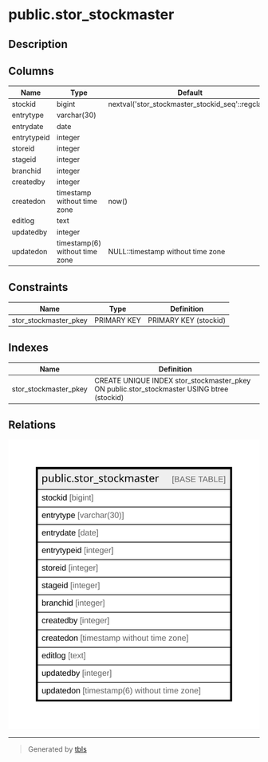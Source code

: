 # public.stor_stockmaster

## Description

## Columns

| Name | Type | Default | Nullable | Children | Parents | Comment |
| ---- | ---- | ------- | -------- | -------- | ------- | ------- |
| stockid | bigint | nextval('stor_stockmaster_stockid_seq'::regclass) | false |  |  |  |
| entrytype | varchar(30) |  | true |  |  |  |
| entrydate | date |  | true |  |  |  |
| entrytypeid | integer |  | true |  |  |  |
| storeid | integer |  | true |  |  |  |
| stageid | integer |  | true |  |  |  |
| branchid | integer |  | true |  |  |  |
| createdby | integer |  | true |  |  |  |
| createdon | timestamp without time zone | now() | true |  |  |  |
| editlog | text |  | true |  |  |  |
| updatedby | integer |  | true |  |  |  |
| updatedon | timestamp(6) without time zone | NULL::timestamp without time zone | true |  |  |  |

## Constraints

| Name | Type | Definition |
| ---- | ---- | ---------- |
| stor_stockmaster_pkey | PRIMARY KEY | PRIMARY KEY (stockid) |

## Indexes

| Name | Definition |
| ---- | ---------- |
| stor_stockmaster_pkey | CREATE UNIQUE INDEX stor_stockmaster_pkey ON public.stor_stockmaster USING btree (stockid) |

## Relations

![er](public.stor_stockmaster.svg)

---

> Generated by [tbls](https://github.com/k1LoW/tbls)
